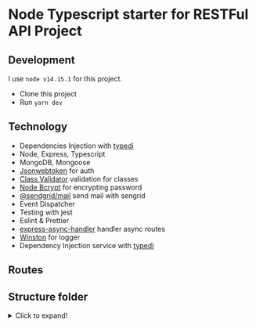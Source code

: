# Node Typescript starter for RESTFul API Project

## Development

I use `node v14.15.1` for this project.
- Clone this project
- Run `yarn dev`


## Technology
- Dependencies Injection with [typedi](https://github.com/typestack/typedi#readme)
- Node, Express, Typescript
- MongoDB, Mongoose
- [Jsonwebtoken](https://github.com/auth0/node-jsonwebtoken) for auth
- [Class Validator](https://github.com/typestack/class-validator) validation for classes
- [Node Bcrypt](https://github.com/kelektiv/node.bcrypt.js) for encrypting password
- [@sendgrid/mail](https://github.com/sendgrid/sendgrid-nodejs/tree/main/packages/mail) send mail with sengrid
- Event Dispatcher
- Testing with jest
- Eslint & Prettier
- [express-async-handler](https://github.com/Abazhenov/express-async-handler#readme) handler async routes
- [Winston](https://github.com/winstonjs/winston#readme) for logger
- Dependency Injection service with [typedi](https://github.com/typestack/typedi)

## Routes

## Structure folder

<details>
  <summary>Click to expand!</summary>

  ```
  ├── LICENSE
  ├── logs
  │   ├── all.log
  │   └── error.log
  ├── nodemon.json
  ├── package.json
  ├── package-lock.json
  ├── Procfile
  ├── README.md
  ├── src
  │   ├── config
  │   │   └── index.ts
  │   ├── decorators
  │   │   └── eventDispatcher.ts
  │   ├── global.d.ts
  │   ├── loaders
  │   │   ├── dependencyInjector.ts
  │   │   ├── events.ts
  │   │   ├── express.ts
  │   │   ├── index.ts
  │   │   └── mongoose.ts
  │   ├── middleware
  │   │   ├── checkIdMongo.ts
  │   │   ├── errorRequest.ts
  │   │   ├── index.ts
  │   │   ├── notFound.ts
  │   │   ├── requestLogger.ts
  │   │   ├── userAuth.ts
  │   │   └── validation.ts
  │   ├── models
  │   │   └── users.ts
  │   ├── routes
  │   │   ├── api
  │   │   │   └── user.ts
  │   │   └── index.ts
  │   ├── server.ts
  │   ├── services
  │   │   ├── mailer.ts
  │   │   └── userService.ts
  │   ├── subscribers
  │   │   ├── event.ts
  │   │   └── user.ts
  │   ├── types
  │   │   ├── appRo.ts
  │   │   ├── dependencyInjectors.ts
  │   │   ├── express.ts
  │   │   └── user.ts
  │   └── utils
  │       └── logger.ts
  ├── test
  │   └── services
  ├── tsconfig.json
  ├── yarn-error.log
  └── yarn.lock
  ```
</details>

